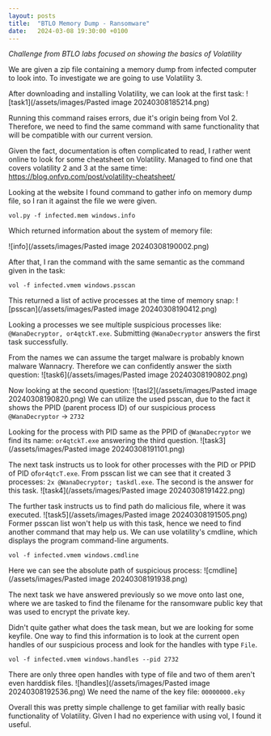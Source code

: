 ```yaml
---
layout: posts
title:  "BTLO Memory Dump - Ransomware"
date:   2024-03-08 19:30:00 +0100
---
```

*Challenge from BTLO labs focused on showing the basics of Volatility*

We are given a zip file containing a memory dump from infected computer to look into. To investigate we are going to use Volatility 3.

After downloading and installing Volatility, we can look at the first task:
![task1](/assets/images/Pasted image 20240308185214.png)

Running this command raises errors, due it's origin being from Vol 2. Therefore, we need to find the same command with same functionality that will be compatible with our current version.

Given the fact, documentation is often complicated to read, I rather went online to look for some cheatsheet on Volatility. Managed to find one that covers volatility 2 and 3 at the same time: https://blog.onfvp.com/post/volatility-cheatsheet/

Looking at the website I found command to gather info on memory dump file, so I ran it against the file we were given.
```
vol.py -f infected.mem windows.info
```

Which returned information about the system of memory file:

![info](/assets/images/Pasted image 20240308190002.png)

After that, I ran the command with the same semantic as the command given in the task:
```
vol -f infected.vmem windows.psscan
```

This returned a list of active processes at the time of memory snap:
![psscan](/assets/images/Pasted image 20240308190412.png)

Looking a processes we see multiple suspicious processes like: `@WanaDecryptor, or4qtckT.exe`.
Submitting `@WanaDecryptor` answers the first task successfully.

From the names we can assume the target malware is probably known malware Wannacry. Therefore we can confidently answer the sixth question:
![task6](/assets/images/Pasted image 20240308190802.png)

Now looking at the second question:
![tasl2](/assets/images/Pasted image 20240308190820.png)
We can utilize the used psscan, due to the fact it shows the PPID (parent process ID) of our suspicious process `@WanaDecryptor` -> `2732`

Looking for the process with PID same as the PPID of `@WanaDecryptor` we find its name: `or4qtckT.exe` answering the third question.
![task3](/assets/images/Pasted image 20240308191101.png)

The next task instructs us to look for other processes with the PID or PPID of PID of`or4qtcT.exe`. From psscan list we can see that it created 3 processes: `2x @WanaDecryptor; taskdl.exe`. The second is the answer for this task.
![task4](/assets/images/Pasted image 20240308191422.png)

The further task instructs us to find path do malicious file, where it was executed.
![task5](/assets/images/Pasted image 20240308191505.png)
Former psscan list won't help us with this task, hence we need to find another command that may help us. We can use volatility's cmdline, which displays the program command-line arguments.
```
vol -f infected.vmem windows.cmdline
```
Here we can see the absolute path of suspicious process:
![cmdline](/assets/images/Pasted image 20240308191938.png)

The next task we have answered previously so we move onto last one, where we are tasked to find the filename for the ransomware public key that was used to encrypt the private key.

Didn't quite gather what does the task mean, but we are looking for some keyfile.
One way to find this information is to look at the current open handles of our suspicious process and look for the handles with type `File`.

```
vol -f infected.vmem windows.handles --pid 2732
```

There are only three open handles with type of file and two of them aren't even harddisk files.
![handles](/assets/images/Pasted image 20240308192536.png)
We need the name of the key file: `00000000.eky`


Overall this was pretty simple challenge to get familiar with really basic functionality of Volatility. GIven I had no experience with using vol, I found it useful.
